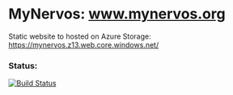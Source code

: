 # MyNervos: www.mynervos.org

Static website to hosted on Azure Storage:  https://mynervos.z13.web.core.windows.net/

### Status:
[![Build Status](https://travis-ci.org/boennemann/badges.svg?branch=master)](https://travis-ci.org/boennemann/badges)